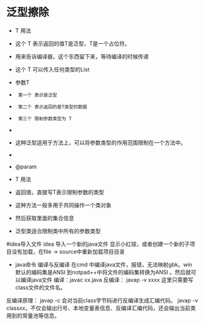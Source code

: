 # 泛型擦除




 * <T> T 用法
 * 这个<T> T 表示返回的值T是泛型，T是一个占位符。
 * 用来告诉编译器，这个东西留下来，等待编译的时候传递
 * 这个<T> T 可以传入任何类型的List
 * 参数T
 *      第一个 表示是泛型
 *      第二个 表示返回的是T类型的数据
 *      第三个 限制参数类型为 T
 *
 * 这种泛型适用于方法上，可以将参数类型的作用范围限制在一个方法中。

 

  *
  * @param <T>
  * T 用法
  * 返回值，直接写T表示限制参数的类型
  * 这种方法一般多用于共同操作一个类对象
  * 然后获取里面的集合信息
    
  * 泛型类适合限制类中所有的参数类型


#idea导入文件
idea
导入一个新的java文件 显示小红球，或者创建一个新的子项目没有加载，在file -> source中重新加载项目目录

* java命令 编译与反编译
在cmd 中编译java文件，报错，无法映射gbk。win 默认的编码集是ANSI 到notpad++中将文件的编码集转换为ANSI 。然后就可以编译java文件
编译：javac xx.java
反编译： javap -v xxxx    这里只需要写class文件的文件名。

反编译原理：
javap -c 会对当前class字节码进行反编译生成汇编代码。
javap -v classxx，不仅会输出行号、本地变量表信息、反编译汇编代码，还会输出当前类用到的常量池等信息。